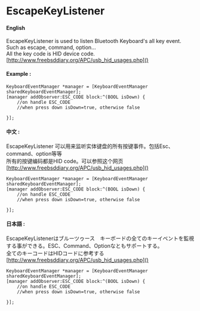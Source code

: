 # EscapeKeyListener

#### English
EscapeKeyListener is used to listen Bluetooth Keyboard's all key event. Such as escape, command, option... <br>
All the key code is HID device code. [http://www.freebsddiary.org/APC/usb_hid_usages.php]()

#### Example :<br>

```
KeyboardEventManager *manager = [KeyboardEventManager sharedKeyboardEventManager];
[manager addObserver:ESC_CODE block:^(BOOL isDown) {
	//on handle ESC_CODE
	//when press down isDown=true, otherwise false
	
}];
```

#### 中文 :
EscapeKeyListener 可以用来监听实体键盘的所有按键事件。包括Esc、command、option等等<br>
所有的按键编码都是HID code。可以参照这个网页[http://www.freebsddiary.org/APC/usb_hid_usages.php]()

```
KeyboardEventManager *manager = [KeyboardEventManager sharedKeyboardEventManager];
[manager addObserver:ESC_CODE block:^(BOOL isDown) {
	//on handle ESC_CODE
	//when press down isDown=true, otherwise false
	
}];
```

#### 日本語 :
EscapeKeyListenerはブルーツゥース　キーボードの全てのキーイベントを監視する事ができる。ESC、Command、Optionなともサポートする。<br>
全てのキーコードはHIDコードに参考する[http://www.freebsddiary.org/APC/usb_hid_usages.php]()


```
KeyboardEventManager *manager = [KeyboardEventManager sharedKeyboardEventManager];
[manager addObserver:ESC_CODE block:^(BOOL isDown) {
	//on handle ESC_CODE
	//when press down isDown=true, otherwise false
	
}];
```
